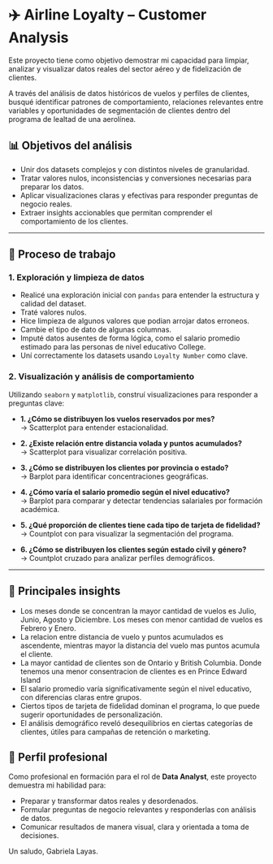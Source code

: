 # ✈️ Airline Loyalty – Customer Analysis

Este proyecto tiene como objetivo demostrar mi capacidad para limpiar, analizar y visualizar datos reales del sector aéreo y de fidelización de clientes.

A través del análisis de datos históricos de vuelos y perfiles de clientes, busqué identificar patrones de comportamiento, relaciones relevantes entre variables y oportunidades de segmentación de clientes dentro del programa de lealtad de una aerolínea.


## 📊 Objetivos del análisis

- Unir dos datasets complejos y con distintos niveles de granularidad.
- Tratar valores nulos, inconsistencias y conversiones necesarias para preparar los datos.
- Aplicar visualizaciones claras y efectivas para responder preguntas de negocio reales.
- Extraer insights accionables que permitan comprender el comportamiento de los clientes.

---

## 🔧 Proceso de trabajo

### 1. Exploración y limpieza de datos
- Realicé una exploración inicial con `pandas` para entender la estructura y calidad del dataset.
- Traté valores nulos.
- Hice limpieza de algunos valores que podian arrojar datos erroneos.
- Cambie el tipo de dato de algunas columnas.
- Imputé datos ausentes de forma lógica, como el salario promedio estimado para las personas de nivel educativo College.
- Uní correctamente los datasets usando `Loyalty Number` como clave.

### 2. Visualización y análisis de comportamiento

Utilizando `seaborn` y `matplotlib`, construí visualizaciones para responder a preguntas clave:

- **1. ¿Cómo se distribuyen los vuelos reservados por mes?**  
  → Scatterplot para entender estacionalidad.

- **2. ¿Existe relación entre distancia volada y puntos acumulados?**  
  → Scatterplot para visualizar correlación positiva.

- **3. ¿Cómo se distribuyen los clientes por provincia o estado?**  
  → Barplot para identificar concentraciones geográficas.

- **4. ¿Cómo varía el salario promedio según el nivel educativo?**  
  → Barplot para comparar y detectar tendencias salariales por formación académica.

- **5. ¿Qué proporción de clientes tiene cada tipo de tarjeta de fidelidad?**  
  → Countplot con para visualizar la segmentación del programa.

- **6. ¿Cómo se distribuyen los clientes según estado civil y género?**  
  → Countplot cruzado para analizar perfiles demográficos.

---

## 🧠 Principales insights
- Los meses donde se concentran la mayor cantidad de vuelos es Julio, Junio, Agosto y Diciembre. Los meses con menor cantidad de vuelos es Febrero y Enero. 
- La relacion entre distancia de vuelo y puntos acumulados es ascendente, mientras mayor la distancia del vuelo mas puntos acumula el cliente.
- La mayor cantidad de clientes son de Ontario y British Columbia. Donde tenemos una menor consentracion de clientes es en Prince Edward Island
- El salario promedio varía significativamente según el nivel educativo, con diferencias claras entre grupos.
- Ciertos tipos de tarjeta de fidelidad dominan el programa, lo que puede sugerir oportunidades de personalización.
- El análisis demográfico reveló desequilibrios en ciertas categorías de clientes, útiles para campañas de retención o marketing.


## 🎯 Perfil profesional

Como profesional en formación para el rol de **Data Analyst**, este proyecto demuestra mi habilidad para:

- Preparar y transformar datos reales y desordenados.
- Formular preguntas de negocio relevantes y responderlas con análisis de datos.
- Comunicar resultados de manera visual, clara y orientada a toma de decisiones.

Un saludo, Gabriela Layas. 

